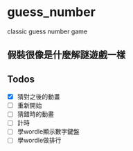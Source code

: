 # guess_number
 classic guess number game

## 假裝很像是什麼解謎遊戲一樣

## Todos

- [x] 猜對之後的動畫
- [ ] 重新開始
- [ ] 猜錯時的動畫
- [ ] 計時
- [ ] 學wordle顯示數字鍵盤
- [ ] 學wordle做排行